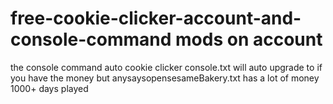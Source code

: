 # free-cookie-clicker-account-and-console-command mods on account
the console command auto cookie clicker console.txt will auto upgrade to if you have the money but anysaysopensesameBakery.txt has a lot of money 1000+ days played
